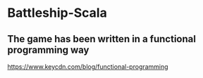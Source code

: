 # Battleship-Scala

## The game has been written in a functional programming way

https://www.keycdn.com/blog/functional-programming
